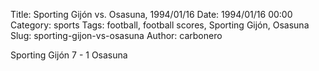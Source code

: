 Title: Sporting Gijón vs. Osasuna, 1994/01/16
Date: 1994/01/16 00:00
Category: sports
Tags: football, football scores, Sporting Gijón, Osasuna
Slug: sporting-gijon-vs-osasuna
Author: carbonero


Sporting Gijón 7 - 1 Osasuna
